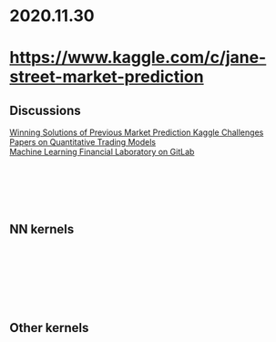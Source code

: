 # 2020.11.30

# https://www.kaggle.com/c/jane-street-market-prediction

## Discussions

[Winning Solutions of Previous Market Prediction Kaggle Challenges](https://www.kaggle.com/c/jane-street-market-prediction/discussion/199189)<br>
[Papers on Quantitative Trading Models](https://www.kaggle.com/c/jane-street-market-prediction/discussion/199098)<br>
[Machine Learning Financial Laboratory  on GitLab](https://github.com/hudson-and-thames/mlfinlab)<br>
[]()<br>
[]()<br>
[]()<br>
[]()<br>
[]()<br>



## NN kernels

[]()<br>
[]()<br>
[]()<br>
[]()<br>
[]()<br>
[]()<br>


## Other kernels

[]()<br>
[]()<br>
[]()<br>
[]()<br>
[]()<br>
[]()<br>
